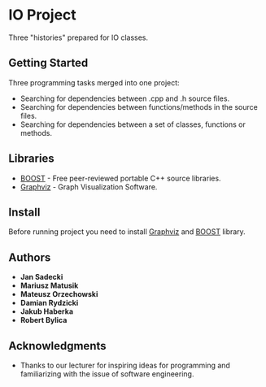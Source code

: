 # IO Project

Three "histories" prepared for IO classes.

## Getting Started

Three programming tasks merged into one project:
* Searching for dependencies between .cpp and .h source files.
* Searching for dependencies between functions/methods in the source files.
* Searching for dependencies between a set of classes, functions or methods.

## Libraries

* [BOOST](https://www.boost.org/doc/) - Free peer-reviewed portable C++ source libraries.
* [Graphviz](https://www.graphviz.org/documentation/) - Graph Visualization Software.

## Install

Before running project you need to install [Graphviz](https://www.graphviz.org/download/) and [BOOST](https://www.boost.org/users/download/) library.

## Authors

* **Jan Sadecki**
* **Mariusz Matusik**
* **Mateusz Orzechowski**
* **Damian Rydzicki**
* **Jakub Haberka**
* **Robert Bylica**

## Acknowledgments

* Thanks to our lecturer for inspiring ideas for programming and familiarizing with the issue of software engineering.
